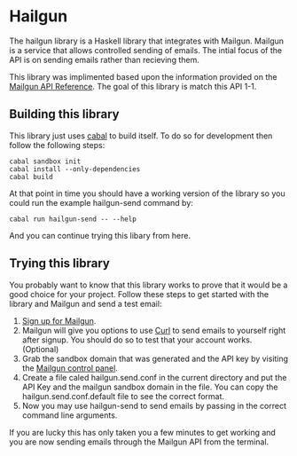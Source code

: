 # Hailgun

The hailgun library is a Haskell library that integrates with Mailgun. Mailgun is a service that
allows controlled sending of emails. The intial focus of the API is on sending emails rather than 
recieving them.

This library was implimented based upon the information provided on the [Mailgun API Reference][1].
The goal of this library is match this API 1-1.

## Building this library

This library just uses [cabal][5] to build itself. To do so for development then follow the following
steps:

    cabal sandbox init
    cabal install --only-dependencies
    cabal build

At that point in time you should have a working version of the library so you could run the example
hailgun-send command by:

    cabal run hailgun-send -- --help

And you can continue trying this libary from here.

## Trying this library

You probably want to know that this library works to prove that it would be a good choice for your
project. Follow these steps to get started with the library and Mailgun and send a test email:

 1. [Sign up for Mailgun][2].
 1. Mailgun will give you options to use [Curl][3] to send emails to yourself right after signup.
    You should do so to test that your account works. (Optional)
 1. Grab the sandbox domain that was generated and the API key by visiting the [Mailgun control panel][4].
 1. Create a file caled hailgun.send.conf in the current directory and put the API Key and the
    mailgun sandbox domain in the file. You can copy the hailgun.send.conf.default file to see the
    correct format.
 1. Now you may use hailgun-send to send emails by passing in the correct command line arguments.

If you are lucky this has only taken you a few minutes to get working and you are now sending emails
through the Mailgun API from the terminal.

 [1]: http://documentation.mailgun.com/api_reference.html
 [2]: https://mailgun.com/signup
 [3]: http://man.cx/curl
 [4]: https://mailgun.com/cp
 [5]: http://www.haskell.org/cabal/
